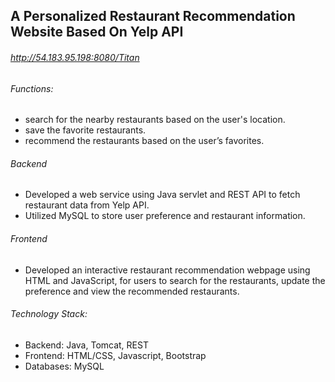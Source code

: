 ## A Personalized Restaurant Recommendation Website Based On Yelp API

###### http://54.183.95.198:8080/Titan

###### Functions:
- search for the nearby restaurants based on the user's location.
- save the favorite restaurants.
- recommend the restaurants based on the user’s favorites.

###### Backend
- Developed a web service using Java servlet and REST API to fetch restaurant data from Yelp API. 
- Utilized MySQL to store user preference and restaurant information.

###### Frontend
- Developed an interactive restaurant recommendation webpage using HTML and JavaScript, for users to search for the restaurants, update the preference and view the recommended restaurants.

###### Technology Stack:
- Backend: Java, Tomcat, REST
- Frontend: HTML/CSS, Javascript, Bootstrap
- Databases: MySQL
